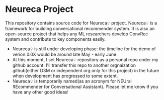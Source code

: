 # Neureca Project

This repository contains source code for Neureca💡 project. Neureca💡 is a framework for building conversational recommender system. It is also an open-source project that helps any ML researchers develop ConvRec system and contribute to key components easily.


- Neureca💡 is still under developing phase: the timeline for the demo of verion 0.0X would be around late May - early June.
- At this moment, I set Neureca💡 repository as a personal repo under my github account. I'll transfer this repo to another orgnaization github(either D3M or independent org only for this project) in the future when development has progressed to some extent. 
- Neureca💡 is temporarily named(as an acronym for NEUral REcommender for Conversational Assistant). Please let me know if you have any other good ideas!

